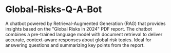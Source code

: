 # Global-Risks-Q-A-Bot
A chatbot powered by Retrieval-Augmented Generation (RAG) that provides insights based on the "Global Risks in 2024" PDF report. The chatbot combines a pre-trained language model with document retrieval to deliver accurate, context-aware responses about global risk topics. Ideal for answering questions and summarizing key points from the report.
